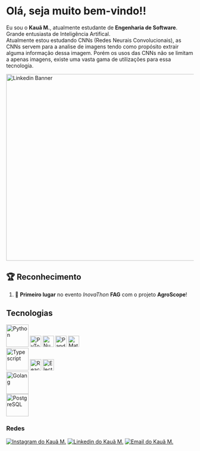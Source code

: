 # Olá, seja muito bem-vindo!!
Eu sou o **Kauã M.**, atualmente estudante de **Engenharia de Software**.
Grande entusiasta de Inteligência Artifical. <br/>
Atualmente estou estudando CNNs (Redes Neurais Convolucionais), as CNNs servem para a analise de imagens tendo como propósito extrair alguma informação dessa imagem. Porém os usos das CNNs não se limitam a apenas imagens, existe uma vasta gama de utilizações para essa tecnologia.

<a href="https://www.linkedin.com/in/kau%C3%A3-m-0816a0269/" target="_blank">
  <img height="500" width="1200" alt="Linkedin Banner" title="Linkedin Banner" src="https://media.licdn.com/dms/image/v2/D4D16AQFEEc_ZT3hcYw/profile-displaybackgroundimage-shrink_350_1400/B4DZWVHBpbHIAY-/0/1741963402448?e=1757548800&v=beta&t=kBLjYZoT9tVuqACUvSwbjGa7OzXoXpSN2ETiKI23Bg8" />
</a>

## 🏆 Reconhecimento
1. 🥇 **Primeiro lugar** no evento _InovaThon_ **FAG** com o projeto **AgroScope**!

## Tecnologias
  <!--Python-->
  <div style="display-flex; flex"> 
      <!--Python-->
      <img title="Python" alt="Python" height="60" src="https://cdn.jsdelivr.net/gh/devicons/devicon@latest/icons/python/python-original.svg" />
      <img title="PyTorch" alt="PyTorch" height="30" src="https://cdn.jsdelivr.net/gh/devicons/devicon@latest/icons/pytorch/pytorch-original.svg" />
      <img title="NumPy" alt="NumPy" height="30" src="https://cdn.jsdelivr.net/gh/devicons/devicon@latest/icons/numpy/numpy-original.svg" />
      <img title="Pandas" alt="Pandas" height="30" src="https://cdn.jsdelivr.net/gh/devicons/devicon@latest/icons/pandas/pandas-original.svg" />
      <img title="Matplotlib" alt="Matplotlib" height="30" src="https://cdn.jsdelivr.net/gh/devicons/devicon@latest/icons/matplotlib/matplotlib-original.svg" />
      <br>
      <!--Typescript-->  
      <img title="Typescript" height="60" width="60" alt="Typescript" src="https://cdn.jsdelivr.net/gh/devicons/devicon@latest/icons/typescript/typescript-original.svg" />    
      <img title="React" height="30" width="30" alt="React" src="https://cdn.jsdelivr.net/gh/devicons/devicon@latest/icons/react/react-original.svg" />
      <img title="Electron" height="30" width="30" alt="Electron" src="https://cdn.jsdelivr.net/gh/devicons/devicon@latest/icons/electron/electron-original.svg" />    
      <br>
      <!--Golang-->
      <img title="Golang" height="60" width="60" alt="Golang" src="https://cdn.jsdelivr.net/gh/devicons/devicon@latest/icons/go/go-original-wordmark.svg" />
      <br>
      <!--PostgreSQL-->
      <img title="PostgreSQL" height="60" width="60" alt="PostgreSQL" src="https://cdn.jsdelivr.net/gh/devicons/devicon@latest/icons/postgresql/postgresql-original.svg"/>  
  </div>



### Redes
  <a href="https://www.instagram.com/kaua_matheuss_silva/"><img alt="Instagram do Kauã M." src="https://img.shields.io/badge/Instagram-E4405F?style=for-the-badge&logo=instagram&logoColor=white"></img></a>
  <a href="https://www.linkedin.com/in/kauã-m-0816a0269/"><img alt="Linkedin do Kauã M." src="https://img.shields.io/badge/LinkedIn-0077B5?style=for-the-badge&logo=linkedin&logoColor=white"></img></a>
  <a href="mailto:kauamatheussilva06@gmail.com"><img alt="Email do Kauã M." src="https://img.shields.io/badge/Gmail-D14836?style=for-the-badge&logo=gmail&logoColor=white"></img></a>
